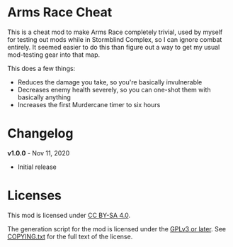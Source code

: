 Arms Race Cheat
===============

This is a cheat mod to make Arms Race completely trivial, used by myself for
testing out mods while in Stormblind Complex, so I can ignore combat entirely.
It seemed easier to do this than figure out a way to get my usual mod-testing
gear into that map.

This does a few things:
- Reduces the damage you take, so you're basically invulnerable
- Decreases enemy health severely, so you can one-shot them with basically anything
- Increases the first Murdercane timer to six hours

Changelog
=========

**v1.0.0** - Nov 11, 2020
 * Initial release
 
Licenses
========

This mod is licensed under [CC BY-SA 4.0](https://creativecommons.org/licenses/by-sa/4.0/).

The generation script for the mod is licensed under the
[GPLv3 or later](https://www.gnu.org/licenses/quick-guide-gplv3.html).
See [COPYING.txt](../../COPYING.txt) for the full text of the license.

